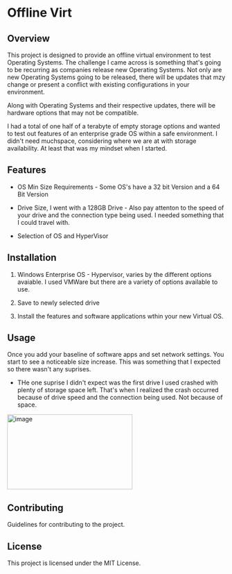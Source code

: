 # Offline Virt

## Overview
This project is designed to provide an offline virtual environment to test Operating Systems. The challenge I came across is something that's going to be recurring as companies release new Operating Systems. Not only are new Operating Systems going to be released, there will be updates that mzy change or present a conflict with existing configurations in your environment.  

Along with Operating Systems and their respective updates, there will be hardware options that may not be compatible.

I had a total of one half of a terabyte of empty storage options and wanted to test out features of an enterprise grade OS within a safe environment. 
I didn't need muchspace, considering where we are at with storage availability.  At least that was my mindset when I started. 

## Features
- OS Min  Size Requirements - Some OS's have a 32 bit Version and a 64 Bit Version
  
- Drive Size, I went with a 128GB Drive - Also pay attenton to the speed of your drive and the connection type being used.
  I needed something that I could travel with.
  
- Selection of OS and HyperVisor 

## Installation
1. Windows Enterprise OS - Hypervisor, varies by the different options avaiable. I used VMWare but there are a variety of options available to use.

2. Save to newly selected drive

3. Install the features and software applications wthin your new Virtual OS. 

## Usage
Once you add your baseline of software apps and set network settings. 
You start to see a noticeable size increase. This was something that I expected so there wasn't any suprises. 

* THe one suprise I didn't expect was the first drive I used crashed with plenty of storage space left.
  That's when I realized the crash occurred because of drive speed and the connection being used.  Not because of space.
  
<img width="289" height="173" alt="image" src="https://github.com/user-attachments/assets/843c5462-fb0b-4106-a174-03ac671f242c" />

## Contributing
Guidelines for contributing to the project.

## License
This project is licensed under the MIT License.
